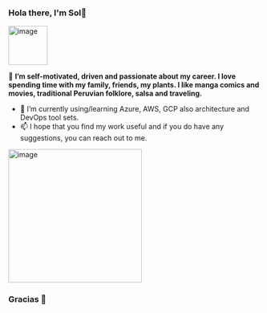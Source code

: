### Hola there, I'm Sol👋
<img width="78" alt="image" src="https://user-images.githubusercontent.com/102182984/220896586-897a4f57-5f4d-43f2-a0b7-3f76ce2d0ae6.png">

🔭 **I’m self-motivated, driven and passionate about my career. I love spending time with my family, friends, my plants. I like manga comics and movies, traditional Peruvian folklore, salsa and traveling.**

- 🌱 I’m currently using/learning Azure, AWS, GCP also architecture and DevOps tool sets.
- 📫 I hope that you find my work useful and if you do have any suggestions, you can reach out to me.

<img width="266" alt="image" src="https://user-images.githubusercontent.com/102182984/220928228-1497fa3b-b086-4733-acd5-dfdaa506d25a.png">


### Gracias 🦖

<!--
**sol-arrascue/sol-arrascue** is a ✨ _special_ ✨ repository because its `README.md` (this file) appears on your GitHub profile.


- 
-->
